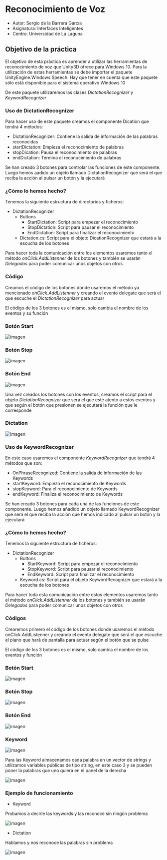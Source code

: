 # Reconocimiento de Voz

* Autor: Sergio de la Barrera García
* Asignatura: Interfaces Inteligentes
* Centro: Universidad de La Laguna

## Objetivo de la práctica

El objetivo de esta práctica es aprender a utilizar las herramientas de
reconocimiento de voz que Unity3D ofrece para Windows 10. Para la utilización de estas
herramientas se debe importar el paquete UnityEngine.Windows.Speech. Hay que tener en
cuenta que este paquete sólo está disponible para el sistema operativo Windows 10

De este paquete utilizaremos las clases *DictationRecognizer* y *KeywordRecognizer*

### Uso de DictationRecognizer

Para hacer uso de este paquete creamos el componente Dication que tendrá 4 métodos:

- DictationRecognizer: Contiene la salida de información de las palabras reconocidas
- startDictation: Empieza el reconocimiento de palabras
- stopDication: Pausa el reconocimiento de palabras
- endDictation: Termina el reconocimiento de palabras

Se han creado 3 botones para controlar las funciones de este componente. Luego hemos aadido un objeto llamado DictationRecognizer que será el que reciba la acción al pulsar un botón y la ejecutará

### ¿Cómo lo hemos hecho?

Tenemos la siguiente estructura de directorios y ficheros:

- DictationRecognizer
  - Buttons
    - StartDictation: Script para empezar el reconocimiento
    - StopDictation: Script para pausar el reconocimiento
    - EndDictation: Script para finalizar el reconocimiento
  - Dictation.cs: Script para el objeto DicationRecognizer que estará a la escucha de los botones

Para hacer toda la comunicación entre los elementos usaremos tanto el método *onClick.AddListenner* de los botones y también se usarán *Delegados* para poder comunicar unos objetos con otros

### Código

Creamos el código de los botones donde usaremos el método ya mencionado *onClick.AddListenner* y creando el evento delegate que será el que escuche el 
*DictationRecognizer* para actuar

El código de los 3 botones es el mismo, solo cambia el nombre de los eventos y su función

### Botón Start

![imagen](./img/Captura1.PNG)

### Botón Stop

![imagen](./img/Captura2.PNG)

### Botón End

![imagen](./img/Captura3.PNG)

Una vez creados los botones con los eventos, creamos el script para el objeto *DictationRecognizer* que será el que esté atento a estos eventos y que según el botón que presionen se ejecutará la función que le corresponde

### Dictation

![imagen](./img/Captura4.PNG)

### Uso de KeywordRecognizer

En este caso usaremos el componente *KeywordRecognizer* que tendrá 4 métodos que son:

- OnPhraseRecognized: Contiene la salida de información de las Keywords
- startKeyword: Empieza el reconocimiento de Keywords
- stopKeyword: Para el reconocimiento de Keywords
- endKeyword: Finaliza el reconocimiento de Keywords

Se han creado 3 botones para cada una de las funciones de este componente. Luego hemos añadido un objeto llamado KeywordRecognizer que será el que reciba la acción que hemos indicado al pulsar un botón y la ejecutará

### ¿Cómo lo hemos hecho?

Tenemos la siguiente estructura de ficheros:


- DictationRecognizer
  - Buttons
    - StartKeyword: Script para empezar el reconocimiento
    - StopKeyword: Script para pausar el reconocimiento
    - EndKeyword: Script para finalizar el reconocimiento
  - Keyword.cs: Script para el objeto KeywordRecognizer que estará a la escucha de los botones

Para hacer toda esta comunicación entre estos elementos usaremos tanto el método *onClick.AddListenner* de los botones y también se usarán *Delegados* para poder comunicar unos objetos con otros

### Códigos

Crearemos primero el código de los botones donde usaremos el método onClick.AddListenner y creando el evento delegate que será el que escuche el plano que hará de pantalla para actuar según el botón que se pulse

El código de los 3 botones es el mismo, solo cambia el nombre de los eventos y función

### Botón Start

![imagen](./img/Captura5.PNG)

### Botón Stop

![imagen](./img/Captura6.PNG)

### Botón End

![imagen](./img/Captura7.PNG)

### Keyword

![imagen](./img/Captura8.PNG)

Para las Keyword almacenamos cada palabra en un vector de strings y utilizamos variables públicas de tipo string, en este caso 3 y se pueden poner la palabras que uno quiera en el panel de la derecha

![imagen](./img/Captura9.PNG)

### Ejemplo de funcionamiento

- Keyword

Probamos a decirle las keywords y las reconoce sin ningún problema

![imagen](./img/Captura10.gif)

- Dictation

Hablamos y nos reconoce las palabras sin problema

![imagen](./img/Captura11.gif)